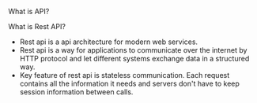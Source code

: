 What is API?


What is Rest API?
- Rest api is a api architecture for modern web services.
- Rest api is a way for applications to communicate over the internet by HTTP protocol and let different systems exchange data in a structured way.
- Key feature of rest api is stateless communication. Each request contains all the information it needs and servers don't have to keep session information between calls.

